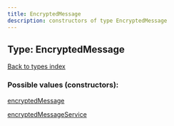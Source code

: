 ```yaml
---
title: EncryptedMessage
description: constructors of type EncryptedMessage
---
```

## Type: EncryptedMessage  
[Back to types index](index.md)



### Possible values (constructors):

[encryptedMessage](../constructors/encryptedMessage.md)  

[encryptedMessageService](../constructors/encryptedMessageService.md)  

